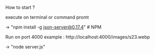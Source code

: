 How to start ?

execute on terminal or command promt

-> "npm install -g json-server@0.17.4"    # NPM

Run on port 4000
example : http://localhost:4000/images/s23.webp

-> "node server.js"
